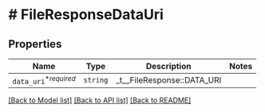 # # FileResponseDataUri



## Properties

Name | Type | Description | Notes
------------ | ------------- | ------------- | -------------
| `data_uri`<sup>*_required_</sup> | ```string``` |  _t__FileResponse::DATA_URI  |  |

[[Back to Model list]](../../README.md#models) [[Back to API list]](../../README.md#endpoints) [[Back to README]](../../README.md)
